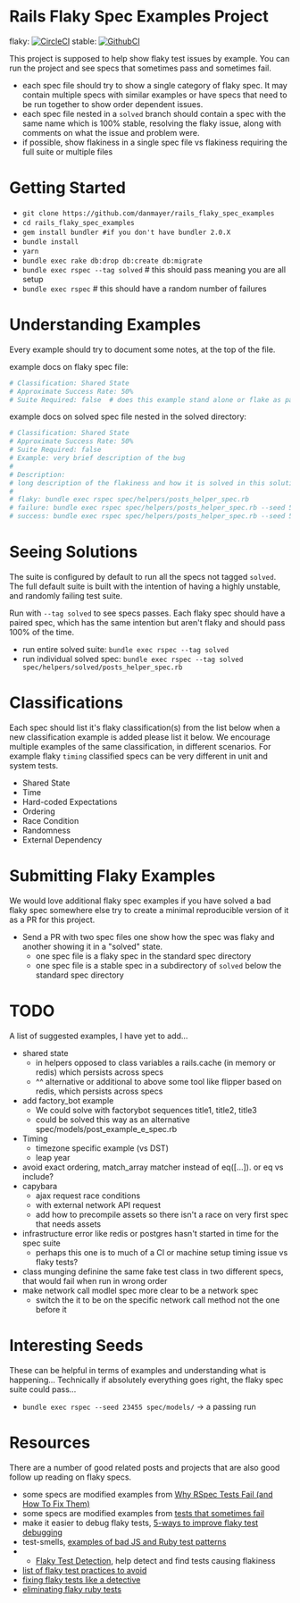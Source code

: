 # Rails Flaky Spec Examples Project

flaky: [![CircleCI](https://circleci.com/gh/danmayer/rails_flaky_spec_examples.svg?style=svg)](https://circleci.com/gh/danmayer/rails_flaky_spec_examples) 
stable:  [![GithubCI](https://github.com/danmayer/rails_flaky_spec_examples/workflows/CI/badge.svg)](https://github.com/danmayer/rails_flaky_spec_examples/actions)


This project is supposed to help show flaky test issues by example. You can run the project and see specs that sometimes pass and sometimes fail. 

* each spec file should try to show a single category of flaky spec. It may contain multiple specs with similar examples or have specs that need to be run together to show order dependent issues.
* each spec file nested in a `solved` branch should contain a spec with the same name which is 100% stable, resolving the flaky issue, along with comments on what the issue and problem were.
* if possible, show flakiness in a single spec file vs flakiness requiring the full suite or multiple files

# Getting Started

* `git clone https://github.com/danmayer/rails_flaky_spec_examples`
* `cd rails_flaky_spec_examples`
* `gem install bundler #if you don't have bundler 2.0.X`
* `bundle install`
* `yarn`
* `bundle exec rake db:drop db:create db:migrate`
* `bundle exec rspec --tag solved`  # this should pass meaning you are all setup
* `bundle exec rspec` # this should have a random number of failures

# Understanding Examples

Every example should try to document some notes, at the top of the file.

example docs on flaky spec file:

```ruby
# Classification: Shared State
# Approximate Success Rate: 50%
# Suite Required: false  # does this example stand alone or flake as part of a suite
```

example docs on solved spec file nested in the solved directory:

```ruby
# Classification: Shared State
# Approximate Success Rate: 50%
# Suite Required: false
# Example: very brief description of the bug
#
# Description:
# long description of the flakiness and how it is solved in this solution.
#
# flaky: bundle exec rspec spec/helpers/posts_helper_spec.rb
# failure: bundle exec rspec spec/helpers/posts_helper_spec.rb --seed 52493
# success: bundle exec rspec spec/helpers/posts_helper_spec.rb --seed 52496
```

# Seeing Solutions

The suite is configured by default to run all the specs not tagged `solved`. The full default suite is built with the intention of having a highly unstable, and randomly failing test suite.

Run with `--tag solved` to see specs passes. Each flaky spec should have a paired spec, which has the same intention but aren't flaky and should pass 100% of the time.

* run entire solved suite: `bundle exec rspec --tag solved`
* run individual solved spec: `bundle exec rspec --tag solved spec/helpers/solved/posts_helper_spec.rb`

# Classifications

Each spec should list it's flaky classification(s) from the list below when a new classification example is added please list it below. We encourage multiple examples of the same classification, in different scenarios. For example flaky `timing` classified specs can be very different in unit and system tests.

* Shared State
* Time
* Hard-coded Expectations
* Ordering
* Race Condition
* Randomness
* External Dependency

# Submitting Flaky Examples

We would love additional flaky spec examples if you have solved a bad flaky spec somewhere else try to create a minimal reproducible version of it as a PR for this project.

* Send a PR with two spec files one show how the spec was flaky and another showing it in a "solved" state.
	* one spec file is a flaky spec in the standard spec directory
	* one spec file is a stable spec in a subdirectory of `solved` below the standard spec directory

# TODO

A list of suggested examples, I have yet to add...

* shared state
   * in helpers opposed to class variables a rails.cache (in memory or redis) which persists across specs
   * ^^ alternative or additional to above some tool like flipper based on redis, which persists across specs
* add factory_bot example
	* We could solve with factorybot sequences title1, title2, title3
	* could be solved this way as an alternative spec/models/post_example_e_spec.rb
* Timing
	* timezone specific example (vs DST)
	* leap year 
* avoid exact ordering, match_array matcher instead of eq([...]). or eq vs include?
* capybara
   * ajax request race conditions
   * with external network API request
   * add how to precompile assets so there isn't a race on very first spec that needs assets
* infrastructure error like redis or postgres hasn't started in time for the spec suite
    * perhaps this one is to much of a CI or machine setup timing issue vs flaky tests?  
* class munging definine the same fake test class in two different specs, that would fail when run in wrong order
* make network call modlel spec more clear to be a network spec
    * switch the it to be on the specific network call method not the one before it  

# Interesting Seeds

These can be helpful in terms of examples and understanding what is happening... Technically if absolutely everything goes right, the flaky spec suite could pass...

* `bundle exec rspec --seed 23455 spec/models/` -> a passing run

# Resources

There are a number of good related posts and projects that are also good follow up reading on flaky specs.

* some specs are modified examples from [Why RSpec Tests Fail (and How To Fix Them)](https://medium.com/better-programming/why-rspec-tests-fail-and-how-to-fix-them-402f1c7dce16)
* some specs are modified examples from [tests that sometimes fail](https://samsaffron.com/archive/2019/05/15/tests-that-sometimes-fail)
* make it easier to debug flaky tests, [5-ways to improve flaky test debugging](https://building.buildkite.com/5-ways-weve-improved-flakey-test-debugging-4b3cfb9f27c8)
* test-smells, [examples of bad JS and Ruby test patterns](https://github.com/testdouble/test-smells)
* * [Flaky Test Detection](https://buildpulse.io/), help detect and find tests causing flakiness
* [list of flaky test practices to avoid](https://github.com/evilmartians/terraforming-rails/blob/master/guides/flaky.md)
* [fixing flaky tests like a detective](https://sonja.codes/fixing-flaky-tests-like-a-detective)
* [eliminating flaky ruby tests](https://engineering.gusto.com/eliminating-flaky-ruby-tests/)
